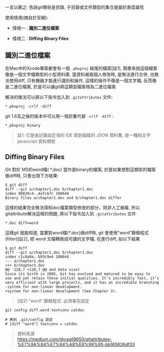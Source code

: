 一言以蔽之: 告訴git哪些是目錄, 子目錄或文件類型的集合是屬於甚麼屬性

使用情境(摘自於官網):

* 情境一 : **識別二進位檔案**

* 情境二 : **Diffing Binary Files**

## **識別二進位檔案**

在Mac中的Xcode專案都會有一個 `.pbxproj` 結尾的檔案[註1], 簡單來說這個檔案像是一個文字檔類型的小型資料庫, 當資料被兩個人修改時, 是無法進行合併, 也無法使用diff, 只有機器才能進行識別和操作, 這樣的操作不像是一個文字檔, 反而像是二進位檔案, 於是可以讓git將這類型檔案視為二進位檔案

解決的做法可以將以下指令加入到 `.gitattributes` 文件:

```text
*.pbxproj -crlf -diff
```

git 1.6及之後的版本中可以用一個巨集代替 `-crlf -diff` :

```text
*.pbxproj binary
```

> 註1: 它是由記錄設定項的 IDE 寫到磁碟的 JSON 資料集, 是一種純文字 javascript 資料類型

## **Diffing Binary Files**

Git 對於 MS的word檔( *.doc) 當作是binary的檔案, 於是如果想對這類型的檔案做diff時, 只會出現下方結果:

```shell
$ git diff
diff --git a/chapter1.doc b/chapter1.doc
index 88839c4..4afcb7c 100644
Binary files a/chapter1.doc and b/chapter1.doc differ
```

這樣的結果完全無法得知doc檔案類型修改的部分，除非人工細看, 所以gitattribute解決這樣的問題, 將以下指令加入到 `.gitattributes` 文件

```text
*.doc diff=word
```

這樣git 就能知道, 當要對word檔(*.doc)做diff時, git 會使用”word”篩檢程式(filter)[註2], 把 word 文檔轉換成可讀的文字檔, 在進行diff, 如以下結果

```shell
$ git diff
diff --git a/chapter1.doc b/chapter1.doc
index c1c8a0a..b93c9e4 100644 
--- a/chapter1.doc
+++ b/chapter1.doc
@@ -128,7 +128,7 @@ and data size)
Since its birth in 2005, Git has evolved and matured to be easy to   use and yet retain these initial qualities. It’s incredibly fast, it’s very efficient with large projects, and it has an incredible branching
-system for non-linear development.
+system for non-linear development (See Chapter 3).
```

> [註2] ”word” 篩檢程式: 必須事先設定

```shell
git config diff.word.textconv catdoc

# 再到 .git/config 設定
# [diff "word"] textconv = catdoc
```

> 資料來源  
> https://medium.com/@ceall8650/gitattributes-%E7%9A%84%E7%94%A8%E8%99%95-bb165826df33

